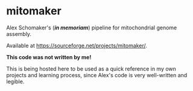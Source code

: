 # mitomaker

Alex Schomaker's (***in memoriam***) pipeline for mitochondrial genome assembly.

Available at https://sourceforge.net/projects/mitomaker/. 

**This code was not written by me!** 

This is being hosted here to be used as a quick reference in my own projects and learning process, since Alex's code is very well-written and legible.
